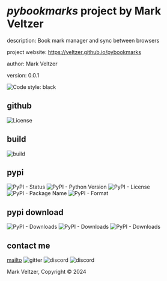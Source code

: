 # *pybookmarks* project by Mark Veltzer

description: Book mark manager and sync between browsers

project website: https://veltzer.github.io/pybookmarks

author: Mark Veltzer

version: 0.0.1

![Code style: black](https://img.shields.io/badge/code%20style-black-000000.svg)

## github

![License](https://img.shields.io/github/license/veltzer/pybookmarks)

## build

![build](https://github.com/veltzer/pybookmarks/workflows/build/badge.svg)

## pypi

![PyPI - Status](https://img.shields.io/pypi/status/pybookmarks)
![PyPI - Python Version](https://img.shields.io/pypi/pyversions/pybookmarks)
![PyPI - License](https://img.shields.io/pypi/l/pybookmarks)
![PyPI - Package Name](https://img.shields.io/pypi/v/pybookmarks)
![PyPI - Format](https://img.shields.io/pypi/format/pybookmarks)

## pypi download

![PyPI - Downloads](https://img.shields.io/pypi/dd/pybookmarks)
![PyPI - Downloads](https://img.shields.io/pypi/dw/pybookmarks)
![PyPI - Downloads](https://img.shields.io/pypi/dm/pybookmarks)



## contact me
[mailto](mailto:mark.veltzer@gmail.com)
![gitter](https://img.shields.io/gitter/room/veltzer/mark.veltzer)
![discord](https://img.shields.io/discord/719336281624281119)
![discord](https://img.shields.io/discord/719336282194444302)

Mark Veltzer, Copyright © 2024
